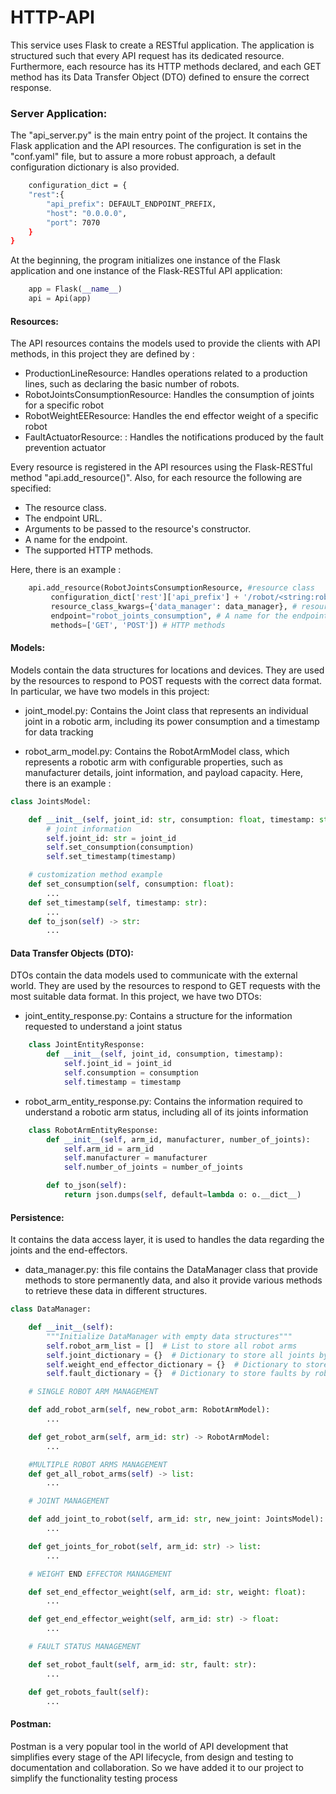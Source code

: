 # HTTP-API

This service uses Flask to create a RESTful application. The application is structured such that every API request has its dedicated resource. Furthermore, each resource has its HTTP methods declared, and each GET method has its Data Transfer Object (DTO) defined to ensure the correct response.

### Server Application:

The "api_server.py" is the main entry point of the project. It contains the Flask application and the API resources. The configuration is set in the "conf.yaml" file, but to assure a more robust approach, a default configuration dictionary is also provided.

```bash
    configuration_dict = {
    "rest":{
        "api_prefix": DEFAULT_ENDPOINT_PREFIX,
        "host": "0.0.0.0",
        "port": 7070
    }
}
```

At the beginning, the program initializes one instance of the Flask application and one instance of the Flask-RESTful API application:

```python
    app = Flask(__name__)
    api = Api(app)
```

#### Resources:

The API resources contains the models used to provide the clients with API methods, in this project they are defined by :

- ProductionLineResource: Handles operations related to a production lines, such as declaring the basic number of robots.
- RobotJointsConsumptionResource: Handles the consumption of joints for a specific robot
- RobotWeightEEResource: Handles the end effector weight of a specific robot
- FaultActuatorResource: : Handles the notifications produced by the fault prevention actuator

Every resource is registered in the API resources using the Flask-RESTful method "api.add_resource()". Also, for each resource the following are specified:

- The resource class.
- The endpoint URL.
- Arguments to be passed to the resource's constructor.
- A name for the endpoint.
- The supported HTTP methods.

Here, there is an example :

```python
    api.add_resource(RobotJointsConsumptionResource, #resource class
         configuration_dict['rest']['api_prefix'] + '/robot/<string:robot_id>/telemetry/joints_consumption', # endpoint url
         resource_class_kwargs={'data_manager': data_manager}, # resource's constructor arguments
         endpoint="robot_joints_consumption", # A name for the endpoint.
         methods=['GET', 'POST']) # HTTP methods
```

#### Models:

Models contain the data structures for locations and devices. They are used by the resources to respond to POST requests with the correct data format. In particular, we have two models in this project:

- joint_model.py: Contains the Joint class that represents an individual joint in a robotic arm, including
  its power consumption and a timestamp for data tracking

- robot_arm_model.py: Contains the RobotArmModel class, which represents a robotic arm with configurable properties, such as manufacturer details, joint information, and payload capacity.
  Here, there is an example :

```python
class JointsModel:

    def __init__(self, joint_id: str, consumption: float, timestamp: str):
        # joint information
        self.joint_id: str = joint_id
        self.set_consumption(consumption)
        self.set_timestamp(timestamp)

    # customization method example
    def set_consumption(self, consumption: float):
        ...
    def set_timestamp(self, timestamp: str):
        ...
    def to_json(self) -> str:
        ...
```

#### Data Transfer Objects (DTO):

DTOs contain the data models used to communicate with the external world. They are used by the resources to respond to GET requests with the most suitable data format. In this project, we have two DTOs:

- joint_entity_response.py: Contains a structure for the information requested to understand a joint status

```python
    class JointEntityResponse:
        def __init__(self, joint_id, consumption, timestamp):
            self.joint_id = joint_id
            self.consumption = consumption
            self.timestamp = timestamp
```

- robot_arm_entity_response.py: Contains the information required to understand a robotic arm status, including all of its joints information

```python
    class RobotArmEntityResponse:
        def __init__(self, arm_id, manufacturer, number_of_joints):
            self.arm_id = arm_id
            self.manufacturer = manufacturer
            self.number_of_joints = number_of_joints

        def to_json(self):
            return json.dumps(self, default=lambda o: o.__dict__)
```

#### Persistence:

It contains the data access layer, it is used to handles the data regarding the joints and the end-effectors.

- data_manager.py: this file contains the DataManager class that provide methods to store permanently data, and also it provide various methods to retrieve these data in different structures.

```python
class DataManager:

    def __init__(self):
        """Initialize DataManager with empty data structures"""
        self.robot_arm_list = []  # List to store all robot arms
        self.joint_dictionary = {}  # Dictionary to store all joints by UUID
        self.weight_end_effector_dictionary = {}  # Dictionary to store end effector weight by robot ID
        self.fault_dictionary = {}  # Dictionary to store faults by robot ID

    # SINGLE ROBOT ARM MANAGEMENT

    def add_robot_arm(self, new_robot_arm: RobotArmModel):
        ...

    def get_robot_arm(self, arm_id: str) -> RobotArmModel:
        ...

    #MULTIPLE ROBOT ARMS MANAGEMENT
    def get_all_robot_arms(self) -> list:
        ...

    # JOINT MANAGEMENT

    def add_joint_to_robot(self, arm_id: str, new_joint: JointsModel):
        ...

    def get_joints_for_robot(self, arm_id: str) -> list:
        ...

    # WEIGHT END EFFECTOR MANAGEMENT

    def set_end_effector_weight(self, arm_id: str, weight: float):
        ...

    def get_end_effector_weight(self, arm_id: str) -> float:
        ...

    # FAULT STATUS MANAGEMENT

    def set_robot_fault(self, arm_id: str, fault: str):
        ...

    def get_robots_fault(self):
        ...
```

#### Postman:

Postman is a very popular tool in the world of API development that simplifies every stage of the API lifecycle, from design and testing to documentation and collaboration. So we have added it to our project to simplify the functionality testing process
